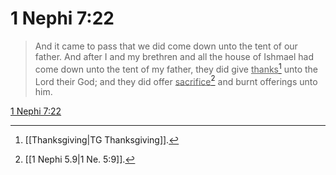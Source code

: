 # 1 Nephi 7:22

> And it came to pass that we did come down unto the tent of our father. And after I and my brethren and all the house of Ishmael had come down unto the tent of my father, they did give <u>thanks</u>[^a] unto the Lord their God; and they did offer <u>sacrifice</u>[^b] and burnt offerings unto him.

[1 Nephi 7:22](https://www.churchofjesuschrist.org/study/scriptures/bofm/1-ne/7?lang=eng&id=p22#p22)


[^a]: [[Thanksgiving|TG Thanksgiving]].  
[^b]: [[1 Nephi 5.9|1 Ne. 5:9]].  
